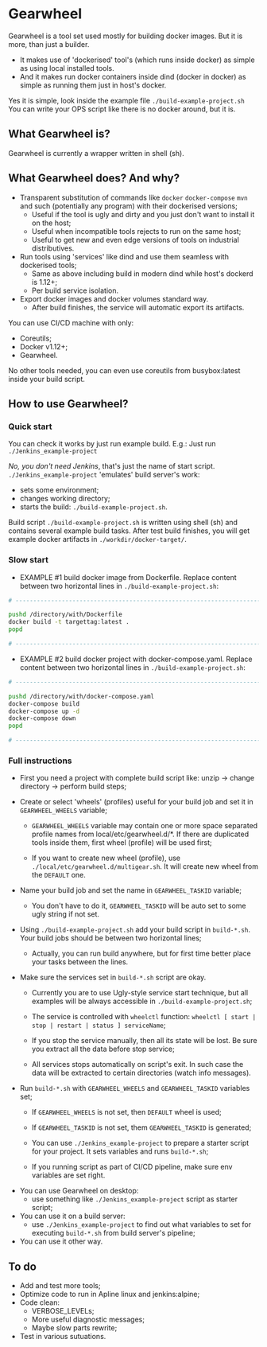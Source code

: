 # Gearwheel

Gearwheel is a tool set used mostly for building docker images.
But it is more, than just a builder.
- It makes use of 'dockerised' tool's (which runs inside docker)
  as simple as using local installed tools.
- And it makes run docker containers inside dind (docker in docker)
  as simple as running them just in host's docker.

Yes it is simple, look inside the example file `./build-example-project.sh`
You can write your OPS script like there is no docker around, but it is.

## What Gearwheel is?

Gearwheel is currently a wrapper written in shell (sh).

## What Gearwheel does? And why?

* Transparent substitution of commands
  like `docker` `docker-compose` `mvn` and such (potentially any program)
  with their dockerised versions;
  * Useful if the tool is ugly and dirty
    and you just don't want to install it on the host;
  * Useful when incompatible tools rejects to run on the same host;
  * Useful to get new and even edge versions of tools
    on industrial distributives.
* Run tools using 'services' like dind
  and use them seamless with dockerised tools;
  * Same as above including build in modern dind while host's dockerd is 1.12+;
  * Per build service isolation.
* Export docker images and docker volumes standard way.
  * After build finishes, the service will automatic export its artifacts.

You can use CI/CD machine with only:
- Coreutils;
- Docker v1.12+;
- Gearwheel.

No other tools needed,
you can even use coreutils from busybox:latest inside your build script.

## How to use Gearwheel?

### Quick start

You can check it works
by just run example build. E.g.: Just run `./Jenkins_example-project`

*No, you don't need Jenkins*, that's just the name of start script.
`./Jenkins_example-project` 'emulates' build server's work:
- sets some environment;
- changes working directory;
- starts the build: `./build-example-project.sh`.

Build script `./build-example-project.sh` is written using shell (sh)
and contains several example build tasks. After test build finishes,
you will get example docker artifacts in `./workdir/docker-target/`.

### Slow start

* EXAMPLE #1 build docker image from Dockerfile.
Replace content between two horizontal lines in `./build-example-project.sh`:
```bash
# -----------------------------------------------------------------------------

pushd /directory/with/Dockerfile
docker build -t targettag:latest .
popd

# -----------------------------------------------------------------------------
```

* EXAMPLE #2 build docker project with docker-compose.yaml.
Replace content between two horizontal lines in `./build-example-project.sh`:
```bash
# -----------------------------------------------------------------------------

pushd /directory/with/docker-compose.yaml
docker-compose build
docker-compose up -d
docker-compose down
popd

# -----------------------------------------------------------------------------
```

### Full instructions

- First you need a project with complete build script
  like: unzip -> change directory -> perform build steps;

- Create or select 'wheels' (profiles) useful for your build job
  and set it in `GEARWHEEL_WHEELS` variable;

  - `GEARWHEEL_WHEELS` variable may contain one or more
    space separated profile names from local/etc/gearwheel.d/*.
    If there are duplicated tools inside them,
    first wheel (profile) will be used first;

  - If you want to create new wheel (profile),
    use `./local/etc/gearwheel.d/multigear.sh`.
    It will create new wheel from the `DEFAULT` one.

- Name your build job and set the name in `GEARWHEEL_TASKID` variable;

  - You don't have to do it,
    `GEARWHEEL_TASKID` will be auto set to some ugly string if not set.

- Using `./build-example-project.sh` add your build script in `build-*.sh`.
  Your build jobs should be between two horizontal lines;

  - Actually, you can run build anywhere,
    but for first time better place your tasks between the lines.

- Make sure the services set in `build-*.sh` script are okay.

  - Currently you are to use Ugly-style service start technique,
    but all examples will be always accessible in `./build-example-project.sh`;

  - The service is controlled with `wheelctl` function:
    `wheelctl [ start | stop | restart | status ] serviceName`;

  - If you stop the service manually, then all its state will be lost.
    Be sure you extract all the data before stop service;

  - All services stops automatically on script's exit.
    In such case the data will be extracted to certain directories
    (watch info messages).

- Run `build-*.sh` with `GEARWHEEL_WHEELS` and `GEARWHEEL_TASKID` variables set;

  - If `GEARWHEEL_WHEELS` is not set, then `DEFAULT` wheel is used;

  - If `GEARWHEEL_TASKID` is not set, them `GEARWHEEL_TASKID` is generated;

  - You can use `./Jenkins_example-project`
    to prepare a starter script for your project.
    It sets variables and runs `build-*.sh`;

  - If you running script as part of CI/CD pipeline,
    make sure env variables are set right.

* You can use Gearwheel on desktop:
  - use something like `./Jenkins_example-project` script as starter script;
* You can use it on a build server:
  - use `./Jenkins_example-project`
    to find out what variables to set
    for executing `build-*.sh` from build server's pipeline;
* You can use it other way.

## To do

* Add and test more tools;
* Optimize code to run in Apline linux and jenkins:alpine;
* Code clean:
  * VERBOSE_LEVELs;
  * More useful diagnostic messages;
  * Maybe slow parts rewrite;
* Test in various sutuations.
